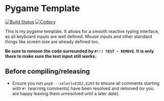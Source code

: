 # Pygame Template

[![Build Status][appveyor-image]][appveyor-url]
[![Codacy][codacy-image]][codacy-url]

This is my pygame template. It allows for a smooth reactive typing interface, as all keyboard inputs are well defined. Mouse inputs and other standard things like screen size are already defined too.

**Be sure to remove the code surrounded by `#!!! TEST - REMOVE`. It is only there to make sure the text input still works.**

## Before compiling/releasing
- Ensure you run `pep8 --select=E262,E265` to ensure all comments starting with `#!` (warning comments) have been resolved and removed (or you are happy leaving them unresolved until a later date).

[appveyor-image]: https://ci.appveyor.com/api/projects/status/ex4iedu3u9hdae2w/branch/master?svg=true
[appveyor-url]: https://ci.appveyor.com/project/AndyDeany/pygame-template
[codacy-image]: https://api.codacy.com/project/badge/Grade/8767091123c14b6a90ec5902069b4c9e
[codacy-url]: https://www.codacy.com/app/AndyDeany/pygame-template?utm_source=github.com&amp;utm_medium=referral&amp;utm_content=AndyDeany/pygame-template&amp;utm_campaign=Badge_Grade
